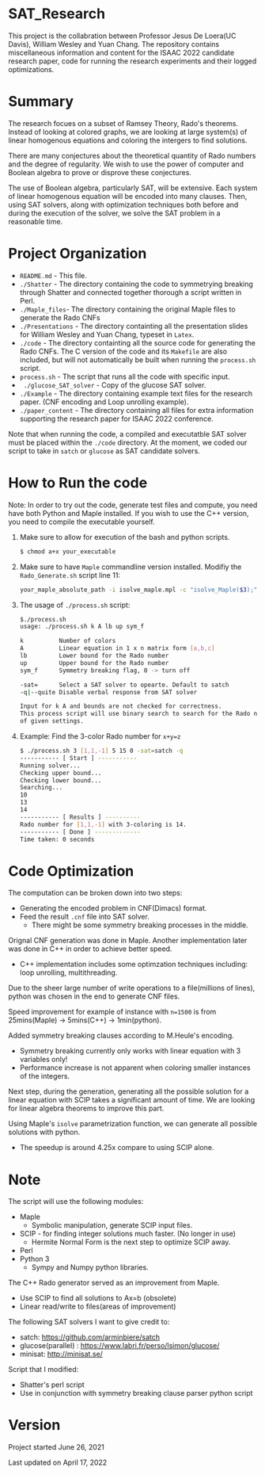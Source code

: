 # SAT_Research
This project is the collabration between Professor Jesus De Loera(UC Davis), William Wesley and Yuan Chang. The repository contains miscellaneous information and content for the ISAAC 2022 candidate research paper, code for running the research experiments and their logged optimizations.

# Summary

The research focues on a subset of Ramsey Theory, Rado's theorems. Instead of looking at colored graphs, we are looking at large system(s) of linear homogenous equations and coloring the intergers to find solutions. 

There are many conjectures about the theoretical quantity of Rado numbers and the degree of regularity. We wish to use the power of computer and Boolean algebra to prove or disprove these conjectures. 

The use of Boolean algebra, particularly SAT, will be extensive. Each system of linear homogenous equation will be encoded into many clauses. Then, using SAT solvers, along with optimization techniques both before and during the execution of the solver, we solve the SAT problem in a reasonable time. 


# Project Organization

- `README.md` - This file. 
- `./Shatter` - The directory containing the code to symmetrying breaking through Shatter and connected together thorough a script written in Perl. 
- `./Maple_files`- The directory containing the original Maple files to generate the Rado CNFs
- `./Presentations` - The directory containting all the presentation slides for William Wesley and Yuan Chang, typeset in `Latex`.
- `./code` - The directory containting all the source code for generating the Rado CNFs. The C version of the code and its `Makefile` are also included, but will not automatically be built when running the `process.sh` script. 
- `process.sh` - The script that runs all the code with specific input. 
- ` ./glucose_SAT_solver` - Copy of the glucose SAT solver.
- `./Example` - The directory containing example text files for the research paper. (CNF encoding and Loop unrolling example).
- `./paper_content` - The directory containing all files for extra information supporting the research paper for ISAAC 2022 conference.

Note that when running the code, a compiled and executatble SAT solver must be placed within the `./code` directory. At the moment, we coded our script to take in `satch` or `glucose` as SAT candidate solvers. 

# How to Run the code

Note: In order to try out the code, generate test files and compute, you need have both Python and Maple installed. If you wish to use the C++ version, you need to compile the executable yourself. 

1. Make sure to allow for execution of the bash and python scripts. 

   ```bash
   $ chmod a+x your_executable
   ```

2. Make sure to have `Maple` commandline version installed. Modifiy the `Rado_Generate.sh` script line 11:

   ```bash
   your_maple_absolute_path -i isolve_maple.mpl -c "isolve_Maple($3);" -c "quit;"
   ```

3. The usage of `./process.sh` script:

   ```bash
   $./process.sh
   usage: ./process.sh k A lb up sym_f
   
   k          Number of colors
   A          Linear equation in 1 x n matrix form [a,b,c]
   lb         Lower bound for the Rado number
   up         Upper bound for the Rado number
   sym_f      Symmetry breaking flag, 0 -> turn off
   
   -sat=      Select a SAT solver to opearte. Default to satch
   -q|--quite Disable verbal response from SAT solver
   
   Input for k A and bounds are not checked for correctness.
   This process script will use binary search to search for the Rado number 
   of given settings.
   ```

4. Example: Find the 3-color Rado number for `x+y=z`

   ```bash
   $ ./process.sh 3 [1,1,-1] 5 15 0 -sat=satch -q
   ----------- [ Start ] -----------
   Running solver...
   Checking upper bound...
   Checking lower bound...
   Searching...
   10
   13
   14
   ----------- [ Results ] ----------
   Rado number for [1,1,-1] with 3-coloring is 14.
   ----------- [ Done ] -------------
   Time taken: 0 seconds
   ```


# Code Optimization

The computation can be broken down into two steps:

- Generating the encoded problem in CNF(Dimacs) format.
- Feed the result `.cnf` file into SAT solver.
  - There might be some symmetry breaking processes in the middle.

Orignal CNF generation was done in Maple. Another implementation later was done in C++ in order to achieve better speed.

- C++ implementation includes some optimzation techniques including: loop unrolling, multithreading.

Due to the sheer large number of write operations to a file(millions of lines), python was chosen in the end to generate CNF files.

Speed improvement for example of instance with `n=1500` is from 25mins(Maple) -> 5mins(C++) -> 1min(python).

Added symmetry breaking clauses according to M.Heule's encoding. 

- Symmetry breaking currently only works with linear equation with 3 variables only! 
- Performance increase is not apparent when coloring smaller instances of the integers. 

Next step, during the generation, generating all the possible solution for a linear equation with SCIP takes a significant amount of time. We are looking for linear algebra theorems to improve this part. 

Using Maple's `isolve` parametrization function, we can generate all possible solutions with python. 

- The speedup is around 4.25x compare to using SCIP alone. 

# Note

The script will use the following modules:

- Maple
  - Symbolic manipulation, generate SCIP input files.
- SCIP - for finding integer solutions much faster. (No longer in use)
  - Hermite Normal Form is the next step to optimize SCIP away.
- Perl
- Python 3
  - Sympy and Numpy python libraries.

The C++ Rado generator served as an improvement from Maple.

- Use SCIP to find all solutions to Ax=b (obsolete) 
- Linear read/write to files(areas of improvement)

The following SAT solvers I want to give credit to:

- satch: https://github.com/arminbiere/satch
- glucose(parallel) : https://www.labri.fr/perso/lsimon/glucose/
- minisat: http://minisat.se/

Script that I modified:

- Shatter's perl script
- Use in conjunction with symmetry breaking clause parser python script

# Version 

Project started June 26, 2021

Last updated on April 17, 2022

